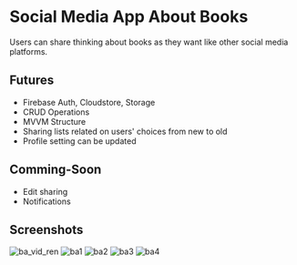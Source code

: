 # Social Media App About Books
Users can share thinking about books as they want like other social media platforms.

## Futures
- Firebase Auth, Cloudstore, Storage
- CRUD Operations
- MVVM Structure
- Sharing lists related on users' choices from new to old
- Profile setting can be updated

## Comming-Soon
- Edit sharing
- Notifications

## Screenshots
![ba_vid_ren](https://user-images.githubusercontent.com/82051237/141738759-ddb64208-7187-42f8-88c1-6fe80aff7efd.gif)
![ba1](https://user-images.githubusercontent.com/82051237/141738899-c1acb454-5d39-4fdb-bf97-efb11470f682.PNG)
![ba2](https://user-images.githubusercontent.com/82051237/141738902-d475f37e-294a-400a-80f1-dbba63a3d958.PNG)
![ba3](https://user-images.githubusercontent.com/82051237/141738906-d3c99b23-3d1c-46cc-9f76-82ba31393ee9.PNG)
![ba4](https://user-images.githubusercontent.com/82051237/141738907-138c2454-1184-45b7-b5b9-81b6f903d8dc.PNG)
